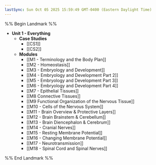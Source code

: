 ```yaml
---
lastSync: Sun Oct 05 2025 15:59:49 GMT-0400 (Eastern Daylight Time)
---
```

%% Begin Landmark %%
- **Unit 1 - Everything**
	- **Case Studies**
		- [[CS1]]
		- [[CS2]]
	- **Modules**
		- [[M1 - Terminology and the Body Plan]]
		- [[M2 - Homeostasis]]
		- [[M3 - Embryology and Development]]
		- [[M4 - Embryology and Development Part 2]]
		- [[M5 - Embryology and Development Part 3]]
		- [[M6 - Embryology and Development Part 4]]
		- [[M7 - Epithelial Tissues]]
		- [[M8 Connective Tissues]]
		- [[M9 Functional Organization of the Nervous Tissue]]
		- [[M10 - Cells of the Nervous System]]
		- [[M11 - Brain Overview & Protective Layers]]
		- [[M12 - Brain Brainstem & Cerebellum]]
		- [[M13 - Brain Diencephalon & Cerebrum]]
		- [[M14 - Cranial Nerves]]
		- [[M15 - Resting Membrane Potential]]
		- [[M16 - Changing Membrane Potential]]
		- [[M17 - Neurotransmission]]
		- [[M18 - Spinal Cord and Spinal Nerves]]

%% End Landmark %%